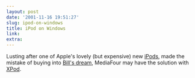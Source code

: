 ```yaml
---
layout: post
date: '2001-11-16 19:51:27'
slug: ipod-on-windows
title: iPod on Windows
link: 
extra: 
---
```


Lusting after one of Apple's lovely (but expensive) new [iPods](http://www.apple.com/ipod/), made the mistake of buying into [Bill's dream](http://www.microsoft.com), MediaFour may have the solution with [XPod](http://www.mediafour.com/products/xpod/).